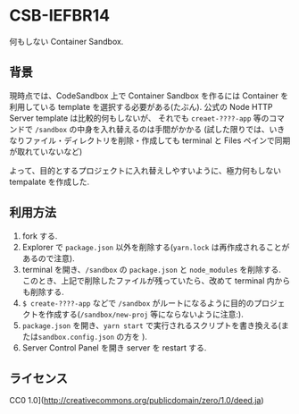 # CSB-IEFBR14

何もしない Container Sandbox.

## 背景

現時点では、CodeSandbox 上で Container Sandbox を作るには
Container を利用している template を選択する必要がある(たぶん).
公式の Node HTTP Server template は比較的何もしないが、
それでも `creaet-????-app` 等のコマンドで `/sandbox` の中身を入れ替えるのは手間がかかる
(試した限りでは、いきなりファイル・ディレクトリを削除・作成しても
terminal と Files ペインで同期が取れていないなど)

よって、目的とするプロジェクトに入れ替えしやすいように、極力何もしない
tempalate を作成した.

## 利用方法

1. fork する.
1. Explorer で `package.json` 以外を削除する(`yarn.lock` は再作成されることがあるので注意).
1. terminal を開き、`/sandbox` の `package.json` と `node_modules` を削除する.
   このとき、上記で削除したファイルが残っていたら、改めて terminal 内からも削除する.
1. `$ create-????-app` などで `/sandbox` がルートになるように目的のプロジェクトを作成する(`/sandbox/new-proj` 等にならないように注意:).
1. `package.json` を開き、`yarn start` で実行されるスクリプトを書き換える(または`sandbox.config.json` の方を
   ).
1. Server Control Panel を開き server を restart する.

## ライセンス

CC0 1.0](http://creativecommons.org/publicdomain/zero/1.0/deed.ja)
